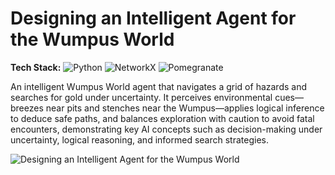 # Designing an Intelligent Agent for the Wumpus World

**Tech Stack:** ![Python](https://img.shields.io/badge/Python-3776AB?logo=python&logoColor=white) ![NetworkX](https://img.shields.io/badge/NetworkX-1f77b4?logo=networkx&logoColor=white) ![Pomegranate](https://img.shields.io/badge/Pomegranate-dd1c1a?logo=pomegranate&logoColor=white)

An intelligent Wumpus World agent that navigates a grid of hazards and searches for gold under uncertainty. It perceives environmental cues—breezes near pits and stenches near the Wumpus—applies logical inference to deduce safe paths, and balances exploration with caution to avoid fatal encounters, demonstrating key AI concepts such as decision-making under uncertainty, logical reasoning, and informed search strategies.

![Designing an Intelligent Agent for the Wumpus World](https://github.com/yildiramdsa/designing_an_intelligent_agent_for_the_wumpus_world/blob/main/designing_an_intelligent_agent_for_the_wumpus_world.png)
